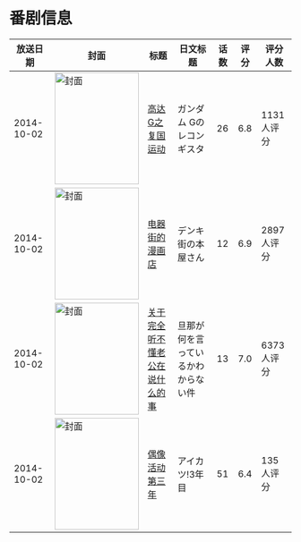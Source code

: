 # 番剧信息

|放送日期|封面|标题|日文标题|话数|评分|评分人数|
|---|---|---|---|---|---|---|
|2014-10-02|<img src="//lain.bgm.tv/pic/cover/c/72/5f/54551_3H2ss.jpg" alt="封面" style="width:150px;height:200px;object-fit:cover;">|[高达G之复国运动](https://bangumi.tv/subject/54551)|ガンダム Gのレコンギスタ|26|6.8|1131人评分|
|2014-10-02|<img src="//lain.bgm.tv/pic/cover/c/b7/1b/103127_NWNNQ.jpg" alt="封面" style="width:150px;height:200px;object-fit:cover;">|[电器街的漫画店](https://bangumi.tv/subject/103127)|デンキ街の本屋さん|12|6.9|2897人评分|
|2014-10-02|<img src="//lain.bgm.tv/pic/cover/c/ee/3d/105426_dOztK.jpg" alt="封面" style="width:150px;height:200px;object-fit:cover;">|[关于完全听不懂老公在说什么的事](https://bangumi.tv/subject/105426)|旦那が何を言っているかわからない件|13|7.0|6373人评分|
|2014-10-02|<img src="//lain.bgm.tv/pic/cover/c/fc/10/139318_vW7q2.jpg" alt="封面" style="width:150px;height:200px;object-fit:cover;">|[偶像活动 第三年](https://bangumi.tv/subject/139318)|アイカツ!3年目|51|6.4|135人评分|

